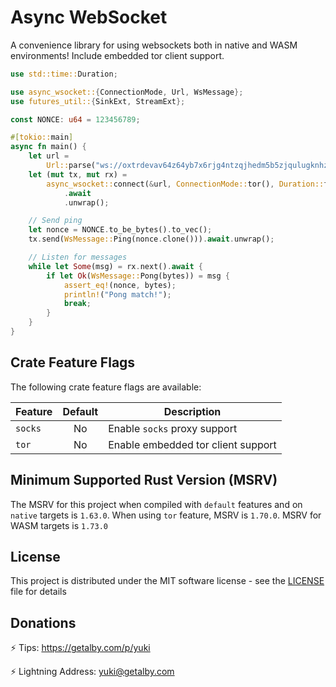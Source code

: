 # Async WebSocket

A convenience library for using websockets both in native and WASM environments! Include embedded tor client support.

```rust
use std::time::Duration;

use async_wsocket::{ConnectionMode, Url, WsMessage};
use futures_util::{SinkExt, StreamExt};

const NONCE: u64 = 123456789;

#[tokio::main]
async fn main() {
    let url =
        Url::parse("ws://oxtrdevav64z64yb7x6rjg4ntzqjhedm5b5zjqulugknhzr46ny2qbad.onion").unwrap();
    let (mut tx, mut rx) =
        async_wsocket::connect(&url, ConnectionMode::tor(), Duration::from_secs(120))
            .await
            .unwrap();

    // Send ping
    let nonce = NONCE.to_be_bytes().to_vec();
    tx.send(WsMessage::Ping(nonce.clone())).await.unwrap();

    // Listen for messages
    while let Some(msg) = rx.next().await {
        if let Ok(WsMessage::Pong(bytes)) = msg {
            assert_eq!(nonce, bytes);
            println!("Pong match!");
            break;
        }
    }
}
```

## Crate Feature Flags

The following crate feature flags are available:

| Feature | Default | Description                        |
|---------|:-------:|------------------------------------|
| `socks` |   No    | Enable `socks` proxy support       |
| `tor`   |   No    | Enable embedded tor client support |

## Minimum Supported Rust Version (MSRV)

The MSRV for this project when compiled with `default` features and on `native` targets is `1.63.0`. 
When using `tor` feature, MSRV is `1.70.0`. MSRV for WASM targets is `1.73.0`

## License

This project is distributed under the MIT software license - see the [LICENSE](LICENSE) file for details

## Donations

⚡ Tips: <https://getalby.com/p/yuki>

⚡ Lightning Address: yuki@getalby.com
